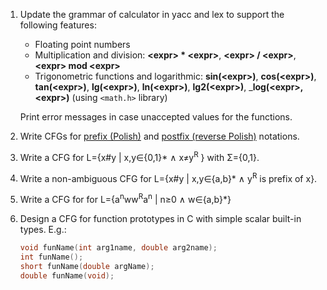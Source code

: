 1. Update the grammar of calculator in yacc and lex to support the following features:
    - Floating point numbers
    - Multiplication and division: __\<expr\> * \<expr\>__, __\<expr\> / \<expr\>__, __\<expr\> mod \<expr\>__
    - Trigonometric functions and logarithmic: __sin(\<expr\>)__, __cos(\<expr\>)__, __tan(\<expr\>)__,
    __lg(\<expr\>)__, __ln(\<expr\>)__, __lg2(\<expr\>)__, ___log(\<expr\>, \<expr\>)__ (using ```<math.h>``` library)

    Print error messages in case unaccepted values for the functions.

2. Write CFGs for [prefix (Polish)](https://en.wikipedia.org/wiki/Polish_notation) and [postfix (reverse Polish)](https://en.wikipedia.org/wiki/Reverse_Polish_notation) notations.

3. Write a CFG for L={x#y | x,y∈{0,1}* ∧ x≠y<sup>R</sup> } with Σ={0,1}.

4. Write a non-ambiguous CFG for L={x#y | x,y∈{a,b}* ∧ y<sup>R</sup> is prefix of x}.

5. Write a CFG for for L={a<sup>n</sup>ww<sup>R</sup>a<sup>n</sup> | n≥0 ∧ w∈{a,b}*}

6. Design a CFG for function prototypes in C with simple scalar built-in types. E.g.:
    ```c
    void funName(int arg1name, double arg2name);
    int funName();
    short funName(double argName);
    double funName(void);
    ```
    